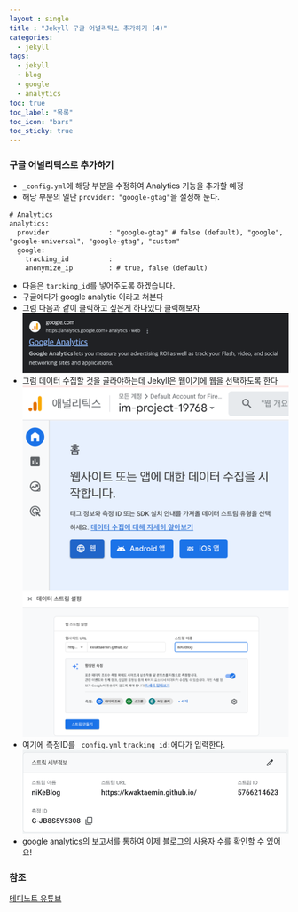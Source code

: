 ```yaml
---
layout : single
title : "Jekyll 구글 어널리틱스 추가하기 (4)"
categories:
  - jekyll
tags:
  - jekyll
  - blog
  - google
  - analytics
toc: true
toc_label: "목록"
toc_icon: "bars"
toc_sticky: true
---
```

### 구글 어널리틱스로 추가하기
- `_config.yml`에 해당 부분을 수정하여 Analytics 기능을 추가할 예정
- 해당 부분의 일단 `provider: "google-gtag"`을 설정해 둔다.
~~~ymal
# Analytics
analytics:
  provider               : "google-gtag" # false (default), "google", "google-universal", "google-gtag", "custom"
  google:
    tracking_id          :
    anonymize_ip         : # true, false (default)
~~~
- 다음은 `tarcking_id`를 넣어주도록 하겠습니다.
- 구글에다가 google analytic 이라고 쳐본다 
- 그럼 다음과 같이 클릭하고 싶은게 하나있다 클릭해보자
![07-01.png](../assets/images/2307/07-1.png)
- 그럼 데이터 수집할 것을 골라야하는데 Jekyll은 웹이기에 웹을 선택하도록 한다
![img.png](../assets/images/2307/07-2.png)
![img.png](../assets/images/2307/07-3.png)
- 여기에 측정ID를 `_config.yml` `tracking_id:`에다가 입력한다.
![img_1.png](../assets/images/2307/07-4.png)
- google analytics의 보고서를 통하여 이제 블로그의 사용자 수를 확인할 수 있어요!
### 참조
[테디노트 유튜브](https://www.youtube.com/watch?v=anXaW9xhgcU&list=PLIMb_GuNnFwfQBZQwD-vCZENL5YLDZekr&index=6&ab_channel=%ED%85%8C%EB%94%94%EB%85%B8%ED%8A%B8TeddyNote) 
